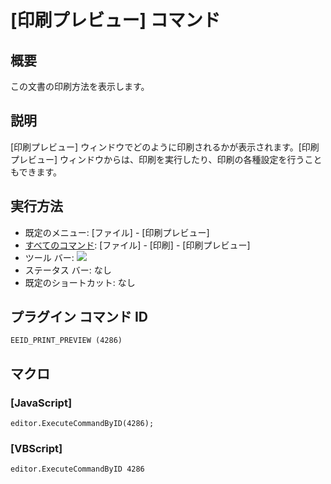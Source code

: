 # \[印刷プレビュー\] コマンド

## 概要

この文書の印刷方法を表示します。

## 説明

\[印刷プレビュー\] ウィンドウでどのように印刷されるかが表示されます。\[印刷プレビュー\]
ウィンドウからは、印刷を実行したり、印刷の各種設定を行うこともできます。

## 実行方法

- 既定のメニュー: \[ファイル\] \- \[印刷プレビュー\]
- [すべてのコマンド](../../glossary/allcommands): \[ファイル\] \- \[印刷\] \- \[印刷プレビュー\]
- ツール バー: ![](../../images/printpreview..png)
- ステータス バー: なし
- 既定のショートカット: なし

## プラグイン コマンド ID

```
EEID_PRINT_PREVIEW (4286)
```

## マクロ

### \[JavaScript\]

```
editor.ExecuteCommandByID(4286);
```

### \[VBScript\]

```
editor.ExecuteCommandByID 4286
```
